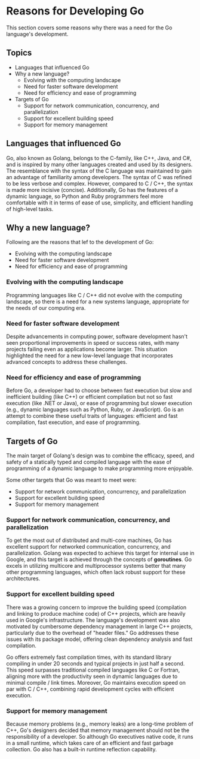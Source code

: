 # Reasons for Developing Go

This section covers some reasons why there was a need for the Go language's development.

## Topics

- Languages that influenced Go
- Why a new language?
    - Evolving with the computing landscape
    - Need for faster software development
    - Need for efficiency and ease of programming
- Targets of Go
    - Support for network communication, concurrency, and parallelization
    - Support for excellent building speed
    - Support for memory management

## Languages that influenced Go

Go, also known as Golang, belongs to the C-family, like C++, Java, and C#, and is inspired by many other languages created and used by its designers.
The resemblance with the syntax of the C language was maintained to gain an advantage of familiarity among developers.
The syntax of C was refined to be less verbose and complex.
However, compared to C / C++, the syntax is made more incisive (concise).
Additionally, Go has the features of a dynamic language, so Python and Ruby programmers feel more comfortable with it in terms of ease of use, simplicity, and efficient handling of high-level tasks.

## Why a new language?

Following are the reasons that lef to the development of Go:

- Evolving with the computing landscape
- Need for faster software development
- Need for efficiency and ease of programming

### Evolving with the computing landscape

Programming languages like C / C++ did not evolve with the computing landscape, so there is a need for a new systems language, appropriate for the needs of our computing era.

### Need for faster software development

Despite advancements in computing power, software development hasn't seen proportional improvements in speed or success rates, with many projects failing even as applications become larger.
This situation highlighted the need for a new low-level language that incorporates advanced concepts to address these challenges.

### Need for efficiency and ease of programming

Before Go, a developer had to choose between fast execution but slow and inefficient building (like C++) or efficient compilation but not so fast execution (like .NET or Java), or ease of programming but slower execution (e.g., dynamic languages such as Python, Ruby, or JavaScript).
Go is an attempt to combine these useful traits of languages: efficient and fast compilation, fast execution, and ease of programming.

## Targets of Go

The main target of Golang's design was to combine the efficacy, speed, and safety of a statically typed and compiled language with the ease of programming of a dynamic language to make programming more enjoyable.

Some other targets that Go was meant to meet were:

- Support for network communication, concurrency, and parallelization
- Support for excellent building speed
- Support for memory management

### Support for network communication, concurrency, and parallelization

To get the most out of distributed and multi-core machines, Go has excellent support for networked communication, concurrency, and parallelization.
Golang was expected to achieve this target for internal use in Google, and this target is achieved through the concepts of **goroutines**.
Go excels in utilizing multicore and multiprocessor systems better that many other programming languages, which often lack robust support for these architectures.

### Support for excellent building speed

There was a growing concern to improve the building speed (compilation and linking to produce machine code) of C++ projects, which are heavily used in Google's infrastructure.
The language's development was also motivated by cumbersome dependency management in large C++ projects, particularly due to the overhead of "header files."
Go addresses these issues with its package model, offering clean dependency analysis and fast compilation.

Go offers extremely fast compilation times, with its standard library compiling in under 20 seconds and typical projects in just half a second.
This speed surpasses traditional compiled languages like C or Fortran, aligning more with the productivity seen in dynamic languages due to minimal compile / link times.
Moreover, Go maintains execution speed on par with C / C++, combining rapid development cycles with efficient execution.

### Support for memory management

Because memory problems (e.g., memory leaks) are a long-time problem of C++, Go's designers decided that memory management should not be the responsibility of a developer.
So although Go executives native code, it runs in a small runtime, which takes care of an efficient and fast garbage collection.
Go also has a built-in runtime reflection capability.
